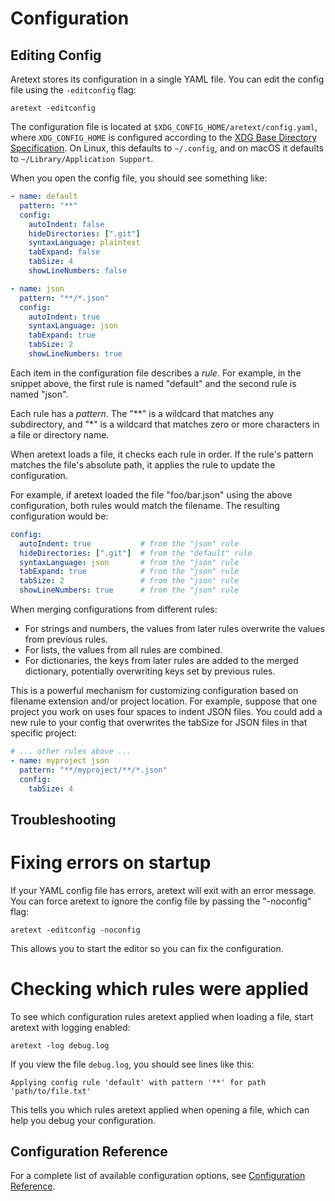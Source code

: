 Configuration
=============

Editing Config
--------------

Aretext stores its configuration in a single YAML file. You can edit the config file using the `-editconfig` flag:

```
aretext -editconfig
```

The configuration file is located at `$XDG_CONFIG_HOME/aretext/config.yaml`, where `XDG_CONFIG_HOME` is configured according to the [XDG Base Directory Specification](https://specifications.freedesktop.org/basedir-spec/basedir-spec-latest.html). On Linux, this defaults to `~/.config`, and on macOS it defaults to `~/Library/Application Support`.

When you open the config file, you should see something like:

```yaml
- name: default
  pattern: "**"
  config:
    autoIndent: false
    hideDirectories: [".git"]
    syntaxLanguage: plaintext
    tabExpand: false
    tabSize: 4
    showLineNumbers: false

- name: json
  pattern: "**/*.json"
  config:
    autoIndent: true
    syntaxLanguage: json
    tabExpand: true
    tabSize: 2
    showLineNumbers: true
```

Each item in the configuration file describes a *rule*. For example, in the snippet above, the first rule is named "default" and the second rule is named "json".

Each rule has a *pattern*. The "\*\*" is a wildcard that matches any subdirectory, and "\*" is a wildcard that matches zero or more characters in a file or directory name.

When aretext loads a file, it checks each rule in order. If the rule's pattern matches the file's absolute path, it applies the rule to update the configuration.

For example, if aretext loaded the file "foo/bar.json" using the above configuration, both rules would match the filename. The resulting configuration would be:

```yaml
config:
  autoIndent: true           # from the "json" rule
  hideDirectories: [".git"]  # from the "default" rule
  syntaxLanguage: json       # from the "json" rule
  tabExpand: true            # from the "json" rule
  tabSize: 2                 # from the "json" rule
  showLineNumbers: true      # from the "json" rule
```

When merging configurations from different rules:

-	For strings and numbers, the values from later rules overwrite the values from previous rules.
-	For lists, the values from all rules are combined.
-	For dictionaries, the keys from later rules are added to the merged dictionary, potentially overwriting keys set by previous rules.

This is a powerful mechanism for customizing configuration based on filename extension and/or project location. For example, suppose that one project you work on uses four spaces to indent JSON files. You could add a new rule to your config that overwrites the tabSize for JSON files in that specific project:

```yaml
# ... other rules above ...
- name: myproject json
  pattern: "**/myproject/**/*.json"
  config:
    tabSize: 4
```

Troubleshooting
---------------

Fixing errors on startup
========================

If your YAML config file has errors, aretext will exit with an error message. You can force aretext to ignore the config file by passing the "-noconfig" flag:

```
aretext -editconfig -noconfig
```

This allows you to start the editor so you can fix the configuration.

Checking which rules were applied
=================================

To see which configuration rules aretext applied when loading a file, start aretext with logging enabled:

```
aretext -log debug.log
```

If you view the file `debug.log`, you should see lines like this:

```
Applying config rule 'default' with pattern '**' for path 'path/to/file.txt'
```

This tells you which rules aretext applied when opening a file, which can help you debug your configuration.

Configuration Reference
-----------------------

For a complete list of available configuration options, see [Configuration Reference](config-reference.md).
